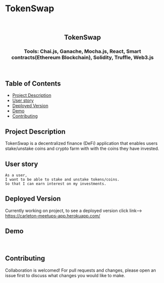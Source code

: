 # TokenSwap
<br />
<p align="center">

<h2 align="center">TokenSwap</h2>

<h3 align="center">
 Tools: Chai.js, Ganache, Mocha.js, React, Smart contracts(Ethereum Blockchain), Solidity, Truffle, Web3.js
</h3>
<br />
</p>

## Table of Contents

- [Project Description](#project-description)
- [User story](#user-story)
- [Deployed Version](#deployed-version)
- [Demo](#demo)
- [Contributing](#contributing)


## Project Description

TokenSwap is a decentralized finance (DeFi) application that enables users stake/unstake coins and crypto farm with with the coins they have invested.

## User story

```
As a user,
I want to be able to stake and unstake tokens/coins. 
So that I can earn interest on my investments.
```
## Deployed Version
Currently working on project, to see a deployed version click link--> https://carleton-meetups-app.herokuapp.com/

## Demo

<br>

## Contributing

Collaboration is welcomed! For pull requests and changes, please open an issue first to discuss what changes you would like to make.
